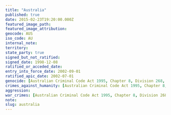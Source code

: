 ```yaml
---
title: "Australia"
published: true
date: 2015-02-23T19:20:00.000Z
featured_image_path:
featured_image_attribution:
geocode: AUS
iso_code: AU
internal_note:
territory:
state_party: true
signed_but_not_ratified:
signed_date: 1998-12-08
ratified_or_acceded_date:
entry_into_force_date: 2002-09-01
ratified_apic_date: 2002-07-01
genocide: [Australian Criminal Code Act 1995, Chapter 8, Division 268, Subdivision B](https://iccdb.hrlc.net/data/doc/860/keyword/46/)
crimes_against_humanity: [Australian Criminal Code Act 1995, Chapter 8, Division 268 Subdivision C](https://iccdb.hrlc.net/data/doc/860/keyword/13/)
aggression:
war_crimes: [Australian Criminal Code Act 1995, Chapter 8, Division 268 Subdivision C](https://iccdb.hrlc.net/data/doc/860/keyword/145/)
note:
slug: australia
---
```

